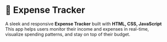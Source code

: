 # 💸 Expense Tracker
A sleek and responsive **Expense Tracker** built with **HTML, CSS, JavaScript** This app helps users monitor their income and expenses in real-time, visualize spending patterns, and stay on top of their budget.
